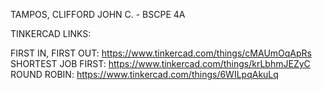 TAMPOS, CLIFFORD JOHN C. - BSCPE 4A

TINKERCAD LINKS:

FIRST IN, FIRST OUT: https://www.tinkercad.com/things/cMAUmOqApRs
SHORTEST JOB FIRST: https://www.tinkercad.com/things/krLbhmJEZyC
ROUND ROBIN: https://www.tinkercad.com/things/6WILpqAkuLq
